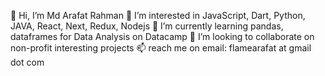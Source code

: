 👋 Hi, I’m Md Arafat Rahman
👀 I’m interested in JavaScript, Dart, Python, JAVA, React, Next, Redux, Nodejs
🌱 I’m currently learning pandas, dataframes for Data Analysis on Datacamp
💞️ I’m looking to collaborate on non-profit interesting projects
📫 reach me on email: flamearafat at gmail dot com
